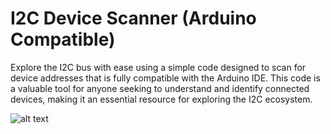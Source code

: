 # I2C Device Scanner (Arduino Compatible)

Explore the I2C bus with ease using a simple code designed to scan for device addresses that is fully compatible with the Arduino IDE. This code is a valuable tool for anyone seeking to understand and identify connected devices, making it an essential resource for exploring the I2C ecosystem.

![alt text](https://raw.githubusercontent.com/proxytype/I2Cscanner/main/i2csniffer2.PNG)
